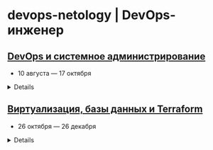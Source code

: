 devops-netology | DevOps-инженер
===============
## [DevOps и системное администрирование]()
* 10 августа — 17 октября

<details>

# Домашние задания по курсу «DevOps и системное администрирование»
- actual branch: **devsys10**
## Модуль 1. Введение в DevOps

1.1. [x] [Введение в DevOps](01-intro-01/README.md)

## Модуль 2. Системы управления версиями

2.1. [x] [Системы контроля версий](02-git-01-vcs/README.md)

2.2. [x] [Основы Git](02-git-02-base/README.md)

2.3. [x] [Ветвления в Git](02-git-03-branching/README.md)

2.4. [x] [Инструменты Git](02-git-04-tools/README.md)

## Модуль 3. Основы системного администрирования

3.1. [x] [Работа в терминале (лекция 1)](03-sysadmin-01-terminal/README.md)

3.2. [x] [Работа в терминале (лекция 2)](03-sysadmin-02-terminal/README.md)

3.3. [x] [Операционные системы (лекция 1)](03-sysadmin-03-os/README.md)

3.4. [x] [Операционные системы (лекция 2)](03-sysadmin-04-os/README.md)

3.5. [x] [Файловые системы](03-sysadmin-05-fs/README.md)

3.6. [x] [Компьютерные сети (лекция 1)](03-sysadmin-06-net/README.md)

3.7. [x] [Компьютерные сети (лекция 2)](03-sysadmin-07-net/README.md)

3.8. [x] [Компьютерные сети (лекция 3)](03-sysadmin-08-net/README.md)

3.9. [x] [Элементы безопасности информационных систем](03-sysadmin-09-security/README.md)

## Блок 4. Скриптовые языки и языки разметки: Python, Bash, YAML, JSON

4.1. [x] [Командная оболочка Bash: практические навыки](04-script-01-bash/README.md)

4.2. [x] [Использование Python для решения типовых DevOps задач](04-script-02-py/README.md)

4.3. [x] [Языки разметки JSON и YAML](04-script-03-yaml/README.md)

</details>

## [Виртуализация, базы данных и Terraform]()
* 26 октября — 26 декабря

<details>

# Домашние задания по курсу «Виртуализация, базы данных и Terraform»
- actual branch: **virt-11**
## Модуль 5. Виртуализация

5.1. [on check] [Основы виртуализации](05-virt-01-basics/README.md)

5.2. [in progress [Системы управления виртуализацией](https://github.com/netology-code/virt-homeworks/tree/virt-11/05-virt-02-control-systems)

5.3. [-] [Контейнеризация на примере Docker](https://github.com/netology-code/virt-homeworks/tree/virt-11/05-virt-03-docker-usage)

5.4. [-] [Практические навыки работы с Docker](https://github.com/netology-code/virt-homeworks/tree/virt-11/05-virt-04-docker-practical-skills)

## Модуль 6. Администрирование баз данных

6.1. [-] [Типы и структура СУБД](https://github.com/netology-code/virt-homeworks/tree/virt-11/06-db-01-basics)

6.2. [-] [SQL](https://github.com/netology-code/virt-homeworks/tree/virt-11/06-db-02-sql)

6.3. [-] [MySQL](https://github.com/netology-code/virt-homeworks/tree/virt-11/06-db-03-mysql)

6.4. [-] [PostgreSQL](https://github.com/netology-code/virt-homeworks/tree/virt-11/06-db-04-postgresql)

6.5. [-] [Elasticsearch](https://github.com/netology-code/virt-homeworks/tree/virt-11/06-db-05-elasticsearch)

6.6. [-] [Troubleshooting](https://github.com/netology-code/virt-homeworks/tree/virt-11/06-db-06-troobleshooting)


## Модуль 7. Облачная инфраструктура. Terraform

7.1. [-] [Конфигурация как код](07-terraform-01-intro) 

7.2. [-] [Облачные провайдеры и синтаксис Терраформ](07-terraform-02-syntax)

7.3. [-] [Основы и принцип работы Терраформ](07-terraform-03-basic)

7.4. [-x] [Средства командной работы над инфраструктурой](07-terraform-04-teamwork)

7.5. [-] [Введение в Golang](07-terraform-05-golang)

7.6. [-] [Написание собственных провайдеров для Terraform](07-terraform-06-providers)

## Дополнительные материалы

</details>
